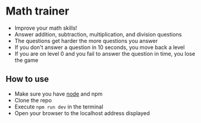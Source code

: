 # Math trainer
- Improve your math skills!
- Answer addition, subtraction, multiplication, and division questions
- The questions get harder the more questions you answer
- If you don't answer a question in 10 seconds, you move back a level
- If you are on level 0 and you fail to answer the question in time, you lose the game

## How to use
- Make sure you have [node](https://nodejs.org/en/) and npm
- Clone the repo
- Execute `npm run dev` in the terminal
- Open your browser to the localhost address displayed
